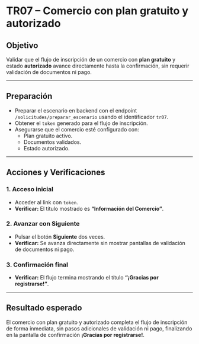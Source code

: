 # TR07 – Comercio con plan gratuito y autorizado

## Objetivo

Validar que el flujo de inscripción de un comercio con **plan gratuito** y estado **autorizado** avance directamente hasta la confirmación, sin requerir validación de documentos ni pago.

---

## Preparación

- Preparar el escenario en backend con el endpoint `/solicitudes/preparar_escenario` usando el identificador `tr07`.
- Obtener el `token` generado para el flujo de inscripción.
- Asegurarse que el comercio esté configurado con:
  - Plan gratuito activo.
  - Documentos validados.
  - Estado autorizado.

---

## Acciones y Verificaciones

### 1. Acceso inicial

- Acceder al link con `token`.
- **Verificar:** El título mostrado es **“Información del Comercio”**.

### 2. Avanzar con Siguiente

- Pulsar el botón **Siguiente** dos veces.
- **Verificar:** Se avanza directamente sin mostrar pantallas de validación de documentos ni pago.

### 3. Confirmación final

- **Verificar:** El flujo termina mostrando el título **“¡Gracias por registrarse!”**.

---

## Resultado esperado

El comercio con plan gratuito y autorizado completa el flujo de inscripción de forma inmediata, sin pasos adicionales de validación ni pago, finalizando en la pantalla de confirmación **¡Gracias por registrarse!**.
